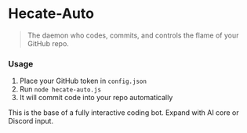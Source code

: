 
# Hecate-Auto

> The daemon who codes, commits, and controls the flame of your GitHub repo.

### Usage
1. Place your GitHub token in `config.json`
2. Run `node hecate-auto.js`
3. It will commit code into your repo automatically

This is the base of a fully interactive coding bot. Expand with AI core or Discord input.
